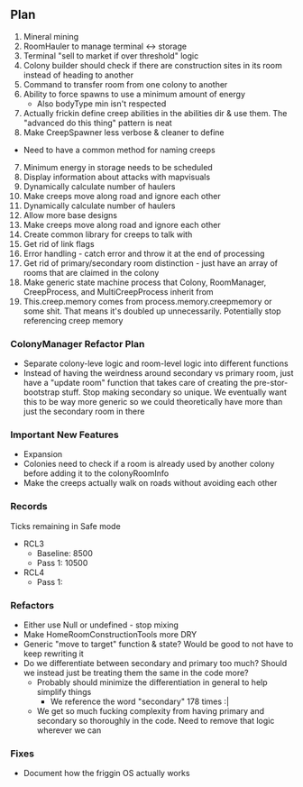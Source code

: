 ## Plan
1. Mineral mining
2. RoomHauler to manage terminal <-> storage
3. Terminal "sell to market if over threshold" logic
1. Colony builder should check if there are construction sites in its room instead of heading to another
3. Command to transfer room from one colony to another
3. Ability to force spawns to use a minimum amount of energy
    - Also bodyType min isn't respected
5. Actually frickin define creep abilities in the abilities dir & use them.  The "advanced do this thing" pattern is neat
6. Make CreepSpawner less verbose & cleaner to define
- Need to have a common method for naming creeps 
7. Minimum energy in storage needs to be scheduled
8. Display information about attacks with mapvisuals
9. Dynamically calculate number of haulers
10. Make creeps move along road and ignore each other
13. Dynamically calculate number of haulers
14. Allow more base designs
15. Make creeps move along road and ignore each other
16. Create common library for creeps to talk with
17. Get rid of link flags
18. Error handling - catch error and throw it at the end of processing
19. Get rid of primary/secondary room distinction - just have an array of rooms that are claimed in the colony
20. Make generic state machine process that Colony, RoomManager, CreepProcess, and MultiCreepProcess inherit from
21. This.creep.memory comes from process.memory.creepmemory or some shit.  That means it's doubled up unnecessarily.  Potentially stop referencing creep memory

### ColonyManager Refactor Plan
- Separate colony-leve logic and room-level logic into different functions
- Instead of having the weirdness around secondary vs primary room, just have a "update room" function that takes care of creating the pre-stor-bootstrap stuff.  Stop making secondary so unique.  We eventually want this to be way more generic so we could theoretically have more than just the secondary room in there

### Important New Features
- Expansion
- Colonies need to check if a room is already used by another colony before adding it to the colonyRoomInfo
- Make the creeps actually walk on roads without avoiding each other

### Records
Ticks remaining in Safe mode
- RCL3 
    - Baseline: 8500
    - Pass 1: 10500
- RCL4
    - Pass 1:

### Refactors
- Either use Null or undefined - stop mixing
- Make HomeRoomConstructionTools more DRY
- Generic "move to target" function & state?  Would be good to not have to keep rewriting it
- Do we differentiate between secondary and primary too much? Should we instead just be treating them the same in the code more?
    - Probably should minimize the differentiation in general to help simplify things
        - We reference the word "secondary" 178 times :|
    - We get so much fucking complexity from having primary and secondary so thoroughly in the code.  Need to remove that logic wherever we can

### Fixes
- Document how the friggin OS actually works
